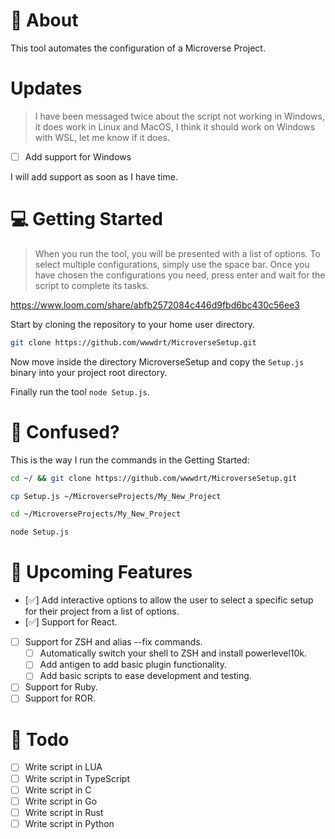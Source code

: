 # 📖 About

This tool automates the configuration of a Microverse Project.

# Updates

> I have been messaged twice about the script not working in Windows, it does work in Linux and MacOS, I think it should work on Windows with WSL, let me know if it does.

- [ ] Add support for Windows

I will add support as soon as I have time. 

# 💻 Getting Started

> When you run the tool, you will be presented with a list of options. To select multiple configurations, simply use the space bar. Once you have chosen the configurations you need, press enter and wait for the script to complete its tasks.

https://www.loom.com/share/abfb2572084c446d9fbd6bc430c56ee3

Start by cloning the repository to your home user directory.

```bash
git clone https://github.com/wwwdrt/MicroverseSetup.git
```

Now move inside the directory MicroverseSetup and copy the `Setup.js` binary into your project root directory.

Finally run the tool `node Setup.js`.

# 🤔 Confused?

This is the way I run the commands in the Getting Started:

```bash
cd ~/ && git clone https://github.com/wwwdrt/MicroverseSetup.git

cp Setup.js ~/MicroverseProjects/My_New_Project

cd ~/MicroverseProjects/My_New_Project

node Setup.js
```

# 🚀 Upcoming Features

- [✅] Add interactive options to allow the user to select a specific setup for their project from a list of options.
- [✅] Support for React.
- [ ] Support for ZSH and alias --fix commands.
  - [ ] Automatically switch your shell to ZSH and install powerlevel10k.
  - [ ] Add antigen to add basic plugin functionality.
  - [ ] Add basic scripts to ease development and testing.
- [ ] Support for Ruby.
- [ ] Support for ROR.

# 📜 Todo

- [ ] Write script in LUA
- [ ] Write script in TypeScript
- [ ] Write script in C
- [ ] Write script in Go
- [ ] Write script in Rust
- [ ] Write script in Python
